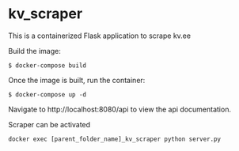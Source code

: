 # kv_scraper


This is a containerized Flask application to scrape kv.ee

Build the image:
```
$ docker-compose build
```

Once the image is built, run the container:
```
$ docker-compose up -d
```

Navigate to http://localhost:8080/api to view the api documentation.

Scraper can be activated
```
docker exec [parent_folder_name]_kv_scraper python server.py
```
